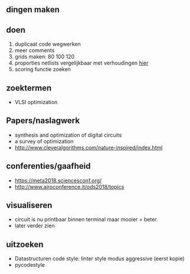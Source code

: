 

## dingen maken 


 ## doen ##
1) duplicaat code wegwerken
2) meer comments
3) grids maken: 80 100 120
4) proporties netlists vergelijkbaar met verhoudingen [hier](http://heuristieken.nl/wiki/index.php?title=Chips_%26_Circuits)
5) scoring functie zoeken


 ## zoektermen ##
 - VLSI optimization


 ## Papers/naslagwerk ##
 - synthesis and optimization of digital circuits
 - a survey of optimization
 - http://www.cleveralgorithms.com/nature-inspired/index.html


 ## conferenties/gaafheid
 - https://meta2018.sciencesconf.org/
 - http://www.airoconference.it/ods2018/topics


## visualiseren
 - circuit is nu printbaar binnen terminal maar mooier = beter.
 - later verder zien 

## uitzoeken ##
 - Datastructuren code style:
linter style modus aggressive (eerst kopie)
 -  pycodestyle
